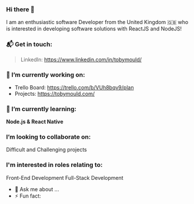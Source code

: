 ### Hi there 👋
I am an enthusiastic software Developer from the United Kingdom :uk: who is interested in developing software solutions with ReactJS and NodeJS!

### 📬 Get in touch: 
> LinkedIn: https://www.linkedin.com/in/tobymould/

### 🔭 I’m currently working on:
 - Trello Board: https://trello.com/b/VUh8bqv9/plan
 - Projects: https://tobymould.com/

### 🌱 I’m currently learning: 
__Node.js & React Native__

### I’m looking to collaborate on:
Difficult and Challenging projects 

### I'm interested in roles relating to:
Front-End Development
Full-Stack Development

- 💬 Ask me about ...
- ⚡ Fun fact: 

<!--
**tobymould/tobymould** is a ✨ _special_ ✨ repository because its `README.md` (this file) appears on your GitHub profile.

Here are some ideas to get you started:

- 🔭 I’m currently working on ...
- 🌱 I’m currently learning ...
- 👯 I’m looking to collaborate on ...
- 🤔 I’m looking for help with ...
- 💬 Ask me about ...
- 📫 How to reach me: ...
- 😄 Pronouns: ...
- ⚡ Fun fact: ...
-->
